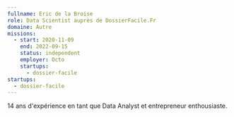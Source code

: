 ```yaml
---
fullname: Eric de la Broise
role: Data Scientist auprès de DossierFacile.Fr
domaine: Autre
missions:
  - start: 2020-11-09
    end: 2022-09-15
    status: independent
    employer: Octo
    startups:
      - dossier-facile
startups:
  - dossier-facile
---
```


14 ans d'expérience en tant que Data Analyst et entrepreneur enthousiaste.
